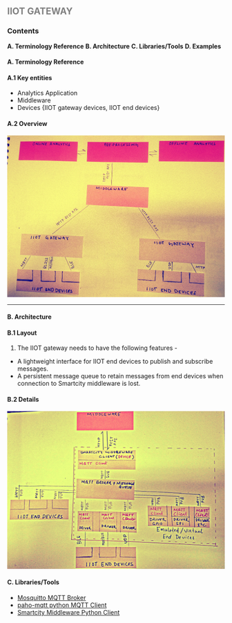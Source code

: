## <p style="color:gray"> IIOT GATEWAY </p>


 
### Contents
**A. Terminology Reference**
**B. Architecture**
**C. Libraries/Tools**
**D. Examples**

#### A. Terminology Reference

#### A.1 Key entities
- Analytics Application 
- Middleware 
- Devices {IIOT gateway devices, IIOT end devices}

#### A.2 Overview
![Overview](overview.jpg)

---

#### B. Architecture
#### B.1 Layout
1. The IIOT gateway needs to have the following features -
  - A lightweight interface for IIOT end devices to publish and subscribe messages.
  - A persistent message queue to retain messages from end devices when connection to Smartcity middleware is lost. 


#### B.2 Details
![Details](details.jpg)

#### C. Libraries/Tools
- [Mosquitto MQTT Broker](https://mosquitto.org/)
- [paho-mqtt python MQTT Client](https://pypi.python.org/pypi/paho-mqtt/1.1)
- [Smartcity Middleware Python Client](https://github.com/NeveIsa/RBCCPS/tree/master/docs/middleware-client)
